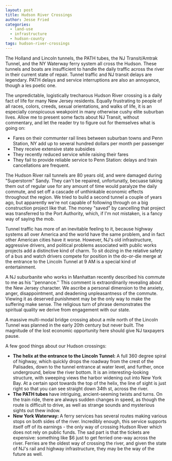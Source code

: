 ```yaml
---
layout: post
title: Hudson River Crossings
author: Jesse Fried
categories:
  - land-use
  - infrastructure
  - hudson-county
tags: hudson-river-crossings
---
```


The Holland and Lincoln tunnels, the PATH tubes, the NJ Transit/Amtrak Tunnel, and the NY Waterway ferry system all cross the Hudson. These tunnels and boats are insufficient to handle the daily traffic across the river in their current state of repair. Tunnel traffic and NJ transit delays are legendary. PATH delays and service interruptions are also an annoyance, though a les poetic one.

The unpredictable, logistically trecharous Hudson River crossing is a daily fact of life for many New Jersey residents. Equally frustrating to people of all races, colors, creeds, sexual orientations, and walks of life, it is an especially conspicuous weakpoint in many otherwise cushy elite suburban lives. Allow me to present some facts about NJ Transit, without commentary, and let the reader try to figure out for themselves what is going on:

-	Fares on their communter rail lines between suburban towns and Penn Station, NY add up to several hundred dollars per month per passenger
-	They receive extensive state subsidies
-	They recently reduced service while raising their fares
-	They fail to provide reliable service to Penn Station: delays and train cancellations are frequent.

The Hudson River rail tunnels are 80 years old, and were damaged during "Superstorm" Sandy. They can't be repaired, unfortunatly, becuase taking them out of regular use for any amount of time would paralyze the daily commute, and set off a cascade of unthinkable economic effects throughout the region. We tried to build a second tunnel a couple of years ago, but apparently we're not capable of following through on a big construction project like that. The money "saved" by cancelling that project was transferred to the Port Authority, which, if I'm not mistaken, is a fancy way of saying the mob.

Tunnel traffic has more of an inevitable feeling to it, because highway systems all over America and the world have the same problem, and in fact other American cities have it worse. However, NJ's old infrastructure, aggressive drivers, and political problems associated with public works projects add a distinctive kind of charm. To sit dozing in the relative safety of a bus and watch drivers compete for position in the do-or-die merge at the entrance to the Lincoln Tunnel at 9 AM is a special kind of entertainment.

A NJ suburbanite who works in Manhattan recently described his commute to me as his ''pennance.'' This comment is extraordinarily revealing about the New Jersey character. We ascribe a personal dimension to the anxiety, anger, disappointment, and deadening unpleasantness of the commute. Viewing it as deserved punishment may be the only way to make the suffering make sense. The religious turn of phrase demonstrates the spiritual quality we derive from engagement with our state.

A massive multi-modal bridge crossing about a mile north of the Lincoln Tunnel was planned in the early 20th century but never built. The magnitude of the lost economic opportunity here should give NJ taxpayers pause.

A few good things about our Hudson crossings:

-	<b>The helix at the entrance to the Lincoln Tunnel:</b> A full 360 degree spiral of highway, which quickly drops the roadway from the crest of the Palisades, down to the tunnel entrance at water level, and further, once underground, below the river bottom. It is an interesting-looking structure, with sweeping views the harbor widening out into New York Bay. At a certain spot towards the top of the helix, the line of sight is just right so that you can see straight down 34th st, across the river.
-	<b>The PATH tubes </b>have intriguing, ancient-seeming twists and turns. On the train ride, there are always sudden changes in speed, as though the route is difficult to drive, as well as strange sounds and mysterious sights out thew indow.
-	<b>New York Waterway: </b>A ferry services has several routes making various stops on both sides of the river. Incredibly enough, this service supports itself off of its earnings - the only way of crossing Hudson River which does not rely on public funds. The sad part is that the tickets are expensive: something like $6 just to get ferried one-way across the river. Ferries are the oldest way of crossing the river, and given the state of NJ's rail and highway infrastructure, they may be the way of the future as well.
